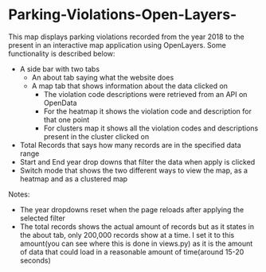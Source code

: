 # Parking-Violations-Open-Layers-
This map displays parking violations recorded from the year 2018 to the present in an interactive map application using OpenLayers. Some functionality is described below:
- A side bar with two tabs
  - An about tab saying what the website does
  - A map tab that shows information about the data clicked on
      - The violation code descriptions were retrieved from an API on OpenData
      - For the heatmap it shows the violation code and description for that one point
      - For clusters map it shows all the violation codes and descriptions present in the cluster clicked on
- Total Records that says how many records are in the specified data range
- Start and End year drop downs that filter the data when apply is clicked
- Switch mode that shows the two different ways to view the map, as a heatmap and as a clustered map


Notes:
- The year dropdowns reset when the page reloads after applying the selected filter
- The total records shows the actual amount of records but as it states in the about tab, only 200,000 records show at a time. I set it to this amount(you can see where this is done in views.py) as it is the amount of data that could load in a reasonable amount of time(around 15-20 seconds)
